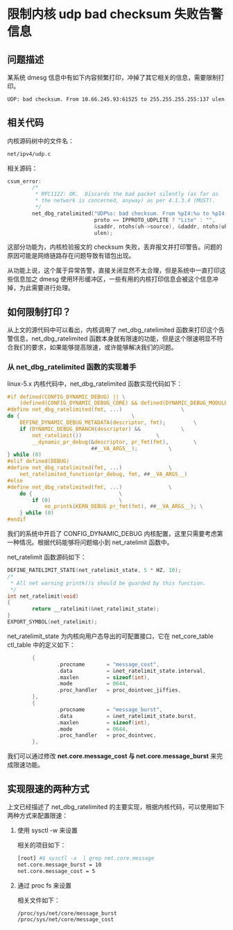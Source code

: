# 限制内核 udp bad checksum 失败告警信息
## 问题描述
某系统 dmesg 信息中有如下内容频繁打印，冲掉了其它相关的信息，需要限制打印。

```bash
UDP: bad checksum. From 10.66.245.93:61525 to 255.255.255.255:137 ulen 58
```

## 相关代码
内核源码树中的文件名：

```bash
net/ipv4/udp.c 
```
相关源码：

```c
csum_error:
        /*
         * RFC1122: OK.  Discards the bad packet silently (as far as
         * the network is concerned, anyway) as per 4.1.3.4 (MUST).
         */
        net_dbg_ratelimited("UDP%s: bad checksum. From %pI4:%u to %pI4:%u ulen %d\n",
                            proto == IPPROTO_UDPLITE ? "Lite" : "",
                            &saddr, ntohs(uh->source), &daddr, ntohs(uh->dest),
                            ulen);
```
这部分功能为，内核检验报文的 checksum 失败，丢弃报文并打印警告。问题的原因可能是网络链路存在问题导致有错包出现。

从功能上说，这个属于异常告警，直接关闭显然不太合理，但是系统中一直打印这些信息加之 dmesg 使用环形缓冲区，一些有用的内核打印信息会被这个信息冲掉，为此需要进行处理。


## 如何限制打印？
从上文的源代码中可以看出，内核调用了 net_dbg_ratelimited 函数来打印这个告警信息，net_dbg_ratelimited 函数本身就有限速的功能，但是这个限速明显不符合我们的要求，如果能够提高限速，或许能够解决我们的问题。

### 从 net_dbg_ratelimited 函数的实现着手
linux-5.x 内核代码中，net_dbg_ratelimited 函数实现代码如下：

```c
#if defined(CONFIG_DYNAMIC_DEBUG) || \
	(defined(CONFIG_DYNAMIC_DEBUG_CORE) && defined(DYNAMIC_DEBUG_MODULE))
#define net_dbg_ratelimited(fmt, ...)					\
do {									\
	DEFINE_DYNAMIC_DEBUG_METADATA(descriptor, fmt);			\
	if (DYNAMIC_DEBUG_BRANCH(descriptor) &&				\
	    net_ratelimit())						\
		__dynamic_pr_debug(&descriptor, pr_fmt(fmt),		\
		                   ##__VA_ARGS__);			\
} while (0)
#elif defined(DEBUG)
#define net_dbg_ratelimited(fmt, ...)				\
	net_ratelimited_function(pr_debug, fmt, ##__VA_ARGS__)
#else
#define net_dbg_ratelimited(fmt, ...)				\
	do {							\
		if (0)						\
			no_printk(KERN_DEBUG pr_fmt(fmt), ##__VA_ARGS__); \
	} while (0)
#endif
```
我们的系统中开启了 CONFIG_DYNAMIC_DEBUG 内核配置，这里只需要考虑第一种情况。根据代码能够将问题缩小到 net_ratelimit 函数中。

net_ratelimit 函数源码如下：

```c
DEFINE_RATELIMIT_STATE(net_ratelimit_state, 5 * HZ, 10);
/*
 * All net warning printk()s should be guarded by this function.
 */
int net_ratelimit(void)
{
        return __ratelimit(&net_ratelimit_state);
}
EXPORT_SYMBOL(net_ratelimit);
```

net_ratelimit_state 为内核向用户态导出的可配置接口，它在 net_core_table ctl_table 中的定义如下：

```c
        {
                .procname       = "message_cost",
                .data           = &net_ratelimit_state.interval,
                .maxlen         = sizeof(int),
                .mode           = 0644,
                .proc_handler   = proc_dointvec_jiffies,
        },
        {
                .procname       = "message_burst",
                .data           = &net_ratelimit_state.burst,
                .maxlen         = sizeof(int),
                .mode           = 0644,
                .proc_handler   = proc_dointvec,
        },
```
我们可以通过修改 **net.core.message_cost 与 net.core.message_burst** 来完成限速功能。

## 实现限速的两种方式
上文已经描述了 net_dbg_ratelimited 的主要实现，根据内核代码，可以使用如下两种方式来配置限速：

1. 使用 sysctl -w 来设置

	相关的项目如下：

	```bash
	[root] #$ sysctl -a  | grep net.core.message 
	net.core.message_burst = 10
	net.core.message_cost = 5
	```
2. 通过 proc fs 来设置

	相关文件如下：

	```bash
	/proc/sys/net/core/message_burst
	/proc/sys/net/core/message_cost
	```

